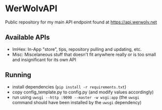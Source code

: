 # WerWolvAPI

Public repository for my main API endpoint found at https://api.werwolv.net

## Available APIs

- ImHex: In-App "store", tips, repository pulling and updating, etc.
- Misc: Miscelaneous stuff that doesn't fit anywhere really or is too small and insignificant for its own API

## Running

- install dependencies (`pip install -r requirements.txt`)
- copy config_template.py to config.py (and modify values accordingly)
- run using `uwsgi --http :9090 --master -w wsgi:app` (the `uwsgi` command should have been installed by the `uwsgi` dependency)
